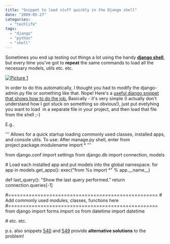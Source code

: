 ```yaml
---
title: "Snippet to load stuff quickly in the Django shell"
date: "2009-05-27"
categories: 
  - "techlife"
tags: 
  - "django"
  - "python"
  - "shell"
---
```


Sometimes you end up testing out things a lot using the handy **[django shell](http://docs.djangoproject.com/en/dev/ref/django-admin/#ref-django-admin)**, but every time you've got to **repeat** the same commands to load all the necessary models, utils etc. etc.

[![Picture 1](/media/static/blog_img/picture-16.png "Picture 1")](http://www.djangosnippets.org/)

In order to do this automatically, I thought you had to modify the django-admin.py file or something like that. Nope! Here's a [useful django snippet that shows how to do the job.](http://www.djangosnippets.org/snippets/375/) Basically - it's very simple (I actually don't understand how I got stuck on something so obvious!), just put evetyhing you want to load  in a separate file in your project, and then load that file from the shell ;-)

E.g..

'''
Allows for a quick startup loading commonly used classes, installed apps, and console utils.
To use: After manage.py shell, enter from project.package.modulename import \*
'''

from django.conf import settings
from django.db import connection, models

\# Load each installed app and put models into the global namespace.
for app in models.get\_apps():
    exec("from %s import \*" % app.\_\_name\_\_)

def last\_query():
    "Show the last query performed."
    return connection.queries\[\-1\]

#===================================================
\# Add commonly used modules, classes, functions here
#===================================================
from django import forms
import os
from datetime import datetime

\# etc. etc.

p.s. also snippets [540](http://www.djangosnippets.org/snippets/540/) and [549](http://www.djangosnippets.org/snippets/549/) provide **alternative solutions** to the problem!
